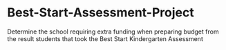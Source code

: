 # Best-Start-Assessment-Project
Determine the school requiring extra funding when preparing budget from the result students that took the Best Start Kindergarten Assessment
